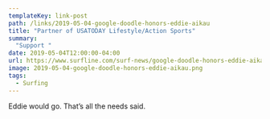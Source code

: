 ```yaml
---
templateKey: link-post
path: /links/2019-05-04-google-doodle-honors-eddie-aikau
title: "Partner of USATODAY Lifestyle/Action Sports"
summary:
  "Support "
date: 2019-05-04T12:00:00-04:00
url: https://www.surfline.com/surf-news/google-doodle-honors-eddie-aikau/50965
image: 2019-05-04-google-doodle-honors-eddie-aikau.png
tags:
  - Surfing
---
```

Eddie would go. That’s all the needs said.
